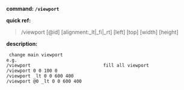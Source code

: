 <!-- BEGIN_AUTOGEN: do NOT edit in this block -->

**command: `/viewport`**

**quick ref:**
> /viewport [@id] [alignment:_lt|_fi|_rt] [left] [top] [width] [height]

**description:**

```
 change main viewport 
e.g.
/viewport							fill all viewport
/viewport 0 0 100 0
/viewport _lt 0 0 600 400
/viewport @0 _lt 0 0 600 400
```

<!-- END_AUTOGEN-->
